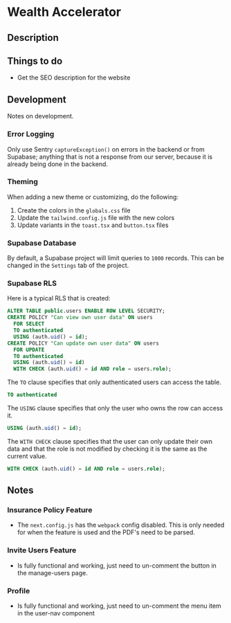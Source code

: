 # Wealth Accelerator

## Description

## Things to do

- Get the SEO description for the website

## Development

Notes on development.

### Error Logging

Only use Sentry `captureException()` on errors in the backend or from Supabase; anything that is
not a response from our server, because it is already being done in the backend.

### Theming

When adding a new theme or customizing, do the following:

1. Create the colors in the `globals.css` file
2. Update the `tailwind.config.js` file with the new colors
3. Update variants in the `toast.tsx` and `button.tsx` files

### Supabase Database

By default, a Supabase project will limit queries to `1000` records. This can be changed in the
`Settings` tab of the project.

### Supabase RLS

Here is a typical RLS that is created:

```sql
ALTER TABLE public.users ENABLE ROW LEVEL SECURITY;
CREATE POLICY "Can view own user data" ON users
  FOR SELECT
  TO authenticated
  USING (auth.uid() = id);
CREATE POLICY "Can update own user data" ON users
  FOR UPDATE
  TO authenticated
  USING (auth.uid() = id)
  WITH CHECK (auth.uid() = id AND role = users.role);
```

The `TO` clause specifies that only authenticated users can access the table.

```sql
TO authenticated
```

The `USING` clause specifies that only the user who owns the row can access it.

```sql
USING (auth.uid() = id);
```

The `WITH CHECK` clause specifies that the user can only update their own data and that
the role is not modified by checking it is the same as the current value.

```sql
WITH CHECK (auth.uid() = id AND role = users.role);
```

## Notes

### Insurance Policy Feature

- The `next.config.js` has the `webpack` config disabled. This is only needed for when the feature is used
  and the PDF's need to be parsed.

### Invite Users Feature

- Is fully functional and working, just need to un-comment the button in the manage-users page.

### Profile

- Is fully functional and working, just need to un-comment the menu item in the user-nav component
